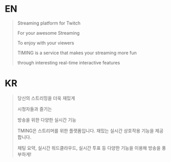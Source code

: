 #  EN

> Streaming platform for Twitch
>
> For your awesome Streaming
>
> To enjoy with your viewers
>
> TIMING is a service that makes your streaming more fun
>
> through interesting real-time interactive features

# KR

> 당신의 스트리밍을 더욱 재밌게
>
> 시청자들과 즐기는
>
> 방송을 위한 다양한 실시간 기능
>
> TMING은 스트리머를 위한 플랫폼입니다. 재밌는 실시간 상호작용 기능을 제공합니다.
>
> 채팅 요약, 실시간 워드클라우드, 실시간 투표 등 다양한 기능을 이용해 방송을 풍부하게!